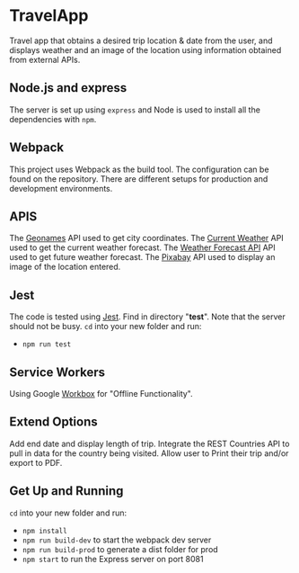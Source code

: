 # TravelApp
Travel app that obtains a desired trip location & date from the user, and displays weather and an image of the location using information obtained from external APIs.

## Node.js and express
The server is set up using ```express``` and Node is used to install all the dependencies with ```npm```.

## Webpack
This project uses Webpack as the build tool. The configuration can be found on the repository. There are different setups for production and development environments.

## APIS
The [Geonames](http://www.geonames.org/export/web-services.html) API used to get city coordinates.
The [Current Weather](https://www.weatherbit.io/api/weather-current) API used to get the current weather forecast.
The [Weather Forecast API](https://www.weatherbit.io/api/weather-forecast-16-day) API used to get future weather forecast.
The [Pixabay](https://pixabay.com/api/docs/) API used to display an image of the location entered.

## Jest
The code is tested using [Jest](https://jestjs.io/). Find in directory "__test__".
Note that the server should not be busy.
`cd` into your new folder and run:
- ```npm run test```

## Service Workers
Using Google [Workbox](https://developers.google.com/web/tools/workbox) for "Offline Functionality".

## Extend Options
Add end date and display length of trip.
Integrate the REST Countries API to pull in data for the country being visited.
Allow user to Print their trip and/or export to PDF.

## Get Up and Running

`cd` into your new folder and run:
- ```npm install```
- ```npm run build-dev``` to start the webpack dev server
- ```npm run build-prod``` to generate a dist folder for prod
- ```npm start``` to run the Express server on port 8081
